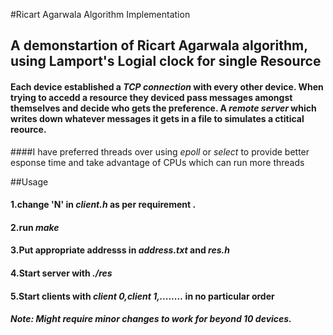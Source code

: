 #Ricart Agarwala Algorithm Implementation

## A demonstartion of Ricart Agarwala algorithm, using Lamport's Logial clock for single Resource

#### Each device established a *TCP connection* with every other device. When trying to accedd a resource they deviced pass messages amongst themselves and decide who gets the preference. A *remote server* which writes down whatever messages it gets in a file to simulates a ctitical reource.

####I have preferred threads over using *epoll* or *select* to provide better esponse time and take advantage of CPUs which can run more threads



##Usage

#### 1.change 'N' in *client.h* as per requirement .
#### 2.run *make*
#### 3.Put appropriate addresss in *address.txt* and *res.h*
#### 4.Start server with *./res*
#### 5.Start clients with *client 0,client 1,........* in no particular order 


##### Note: Might require minor changes to work for beyond 10 devices.
